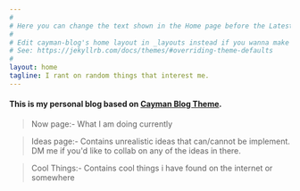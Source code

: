 ```yaml
---
#
# Here you can change the text shown in the Home page before the Latest Posts section.
#
# Edit cayman-blog's home layout in _layouts instead if you wanna make some changes
# See: https://jekyllrb.com/docs/themes/#overriding-theme-defaults
#
layout: home
tagline: I rant on random things that interest me.
---
```


#### This is my personal blog based on [Cayman Blog Theme](https://github.com/lorepirri/cayman-blog "Github Page").

>Now page:- What I am doing currently
 
>Ideas page:- Contains unrealistic ideas that can/cannot be implement. DM me if you'd like to collab on any of the ideas in there.
 
>Cool Things:- Contains cool things i have found on the internet or somewhere
 

